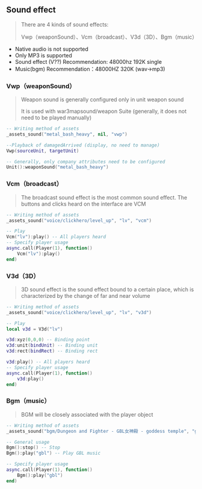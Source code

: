 ## Sound effect

> There are 4 kinds of sound effects:
>
> Vwp（weaponSound）、Vcm（broadcast）、V3d（3D）、Bgm（music）

* Native audio is not supported
* Only MP3 is supported
* Sound effect (V??) Recommendation: 48000hz 192K single
* Music(bgm) Recommendation：48000HZ 320K (wav->mp3)

### Vwp（weaponSound）

> Weapon sound is generally configured only in unit weapon sound
>
> It is used with war3mapsound/weapon Suite (generally, it does not need to be played manually)

```lua
-- Writing method of assets
_assets_sound("metal_bash_heavy", nil, "vwp")

--Playback of damagedArrived (display, no need to manage)
Vwp(sourceUnit, targetUnit)

-- Generally, only company attributes need to be configured
Unit():weaponSound("metal_bash_heavy")
```

### Vcm（broadcast）

> The broadcast sound effect is the most common sound effect. The buttons and clicks heard on the interface are VCM

```lua
-- Writing method of assets
_assets_sound("voice/clickhero/level_up", "lv", "vcm")

-- Play
Vcm("lv"):play() -- All players heard
-- Specify player usage
async.call(Player(1), function()
    Vcm("lv"):play()
end)
```

### V3d（3D）

> 3D sound effect is the sound effect bound to a certain place, which is characterized by the change of far and near volume

```lua
-- Writing method of assets
_assets_sound("voice/clickhero/level_up", "lv", "v3d")

-- Play
local v3d = V3d("lv")

v3d:xyz(0,0,0) -- Binding point
v3d:unit(bindUnit) -- Binding unit
v3d:rect(bindRect) -- Binding rect

v3d:play() -- All players heard
-- Specify player usage
async.call(Player(1), function()
    v3d:play()
end)
```

### Bgm（music）

> BGM will be closely associated with the player object

```lua
-- Writing method of assets
_assets_sound("bgm/Dungeon and Fighter - GBL女神殿 - goddess temple", "gbl", "bgm")

-- General usage
Bgm():stop() -- Stop
Bgm():play("gbl") -- Play GBL music

-- Specify player usage
async.call(Player(1), function()
    Bgm():play("gbl")
end)
```

